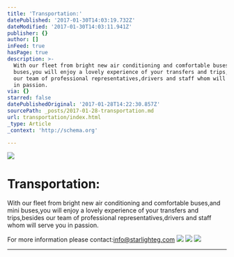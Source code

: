 ```yaml
---
title: 'Transportation:'
datePublished: '2017-01-30T14:03:19.732Z'
dateModified: '2017-01-30T14:03:11.941Z'
publisher: {}
author: []
inFeed: true
hasPage: true
description: >-
  With our fleet from bright new air conditioning and comfortable buses,and mini
  buses,you will enjoy a lovely experience of your transfers and trips,besides
  our team of professional representatives,drivers and staff whom will serve you
  in passion.
via: {}
starred: false
datePublishedOriginal: '2017-01-28T14:22:30.857Z'
sourcePath: _posts/2017-01-28-transportation.md
url: transportation/index.html
_type: Article
_context: 'http://schema.org'

---
```

![](https://the-grid-user-content.s3-us-west-2.amazonaws.com/6da32902-bb06-4497-a4a9-1c8ac156e4dc.jpg)

# Transportation:

With our fleet from bright new air conditioning and comfortable buses,and mini buses,you will enjoy a lovely experience of your transfers and trips,besides our team of professional representatives,drivers and staff whom will serve you in passion.

For more information please contact:info@starlighteg.com
![](https://the-grid-user-content.s3-us-west-2.amazonaws.com/af027e72-ed8e-4604-90ed-e11d59354ad5.jpg)
![](https://the-grid-user-content.s3-us-west-2.amazonaws.com/b180863b-b8ed-4f06-a466-f077ad11ce8c.jpg)
![](https://the-grid-user-content.s3-us-west-2.amazonaws.com/24be3258-01e3-4076-a099-c38867a5d41b.jpg)

---